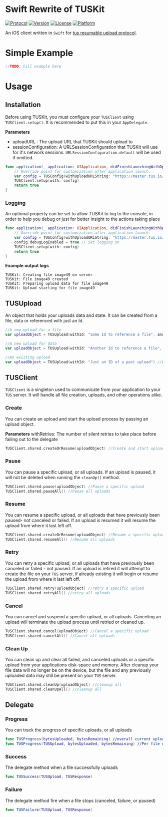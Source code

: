 # Swift Rewrite of TUSKit 
[![Protocol](http://img.shields.io/badge/tus_protocol-v1.0.0-blue.svg?style=flat)](http://tus.io/protocols/resumable-upload.html)
[![Version](https://img.shields.io/cocoapods/v/TUSKit.svg?style=flat)](http://cocoadocs.org/docsets/TUSKit)
[![License](https://img.shields.io/cocoapods/l/TUSKit.svg?style=flat)](http://cocoadocs.org/docsets/TUSKit)
[![Platform](https://img.shields.io/cocoapods/p/TUSKit.svg?style=flat)](http://cocoadocs.org/docsets/TUSKit)

An iOS client written in `Swift` for [tus resumable upload protocol](http://tus.io/).


# Simple Example

```Swift
//TODO: Fill example here

```

# Usage

## Installation

Before using TUSKit, you must configure your `TUSClient`  using `TUSClient.setup()`. It is recommended to put this in your `AppDelegate`.

**Parameters**
- uploadURL : The upload URL that TUSKit should upload to
- sessionConfiguration: A URLSessionConfiguration that  TUSKit will use for it's network sessions. `URLSessionConfiguration.default` will be used if omitted.

```Swift
func application(_ application: UIApplication, didFinishLaunchingWithOptions launchOptions: [UIApplicationLaunchOptionsKey: Any]?) -> Bool {
    // Override point for customization after application launch.
    var config = TUSConfig(withUploadURLString: "https://master.tus.io/files", andSessionConfig: URLSessionConfiguration.default)
    TUSClient.setup(with: config)
    return true
}
```

### Logging

An optional property can be set to allow TUSKit to log to the console, in order to help you debug or just for better insight to the actions taking place

```Swift
func application(_ application: UIApplication, didFinishLaunchingWithOptions launchOptions: [UIApplicationLaunchOptionsKey: Any]?) -> Bool {
    // Override point for customization after application launch.
    var config = TUSConfig(withUploadURLString: "https://master.tus.io/files", andSessionConfig: URLSessionConfiguration.default)
    config.debugLogEnabled = true // Set logging on
    TUSClient.setup(with: config)
    return true
}
```

**Example output logs**
```
TUSKit: Creating file image49 on server
TUSKit: File image49 created
TUSKit: Preparing upload data for file image49
TUSKit: Upload starting for file image49
```

## TUSUpload
An object that holds your uploads data and state. It can be created from a file, data or referenced with just an Id.

```Swift 
//A new upload for a file
var uploadObject = TUSUpload(withId: "Some Id to reference a file", andFile: "FilePathHere")

//A new upload for data
var uploadObject = TUSUpload(withId: "Another Id to reference a file", andData: DataObject)

//An existing upload
var uploadObject = TUSUpload(withId: "Just an ID of a past upload") //Will fail out if data on the device matching the ID isn't found.

```

## TUSClient
`TUSClient` is a singleton used to communicate from your application to your `TUS` server. It will handle all file creation, uploads, and other operations alike.

### Create
You can create an upload and start the upload process by passing an upload object.

**Parameters**
withRetries: The number of silent retries to take place before failing out to the delegate

```Swift
TUSClient.shared.createOrResume(uploadObject) //Create and start upload
```

### Pause
You can pause a specific upload, or all uploads. If an upload is paused, it will not be deleted when running the `cleanUp()` method.

```Swift
TUSClient.shared.pause(uploadObject) //Pause a specific upload
TUSClient.shared.pauseAll() //Pause all uploads
```

### Resume
You can resume a specific upload, or all uploads that have previously been paused- not canceled or failed. If an upload is resumed it will resume the upload from where it last left off.

```Swift
TUSClient.shared.createOrResume(uploadObject) //Resume a specific upload
TUSClient.shared.resumeAll() //Resume all uploads
```

### Retry
You can retry a specific upload, or all uploads that have previously been canceled or failed - not paused. If an upload is retired it will attempt to create the file on your `TUS` server, if already existing it will begin or resume the upload from where it last left off.

```Swift
TUSClient.shared.retry(uploadObject) //retry a specific upload
TUSClient.shared.retryAll() //retry all uploads
```

### Cancel
You can cancel and suspend a specific upload, or all uploads. Canceling an upload will terminate the upload process until retried or cleaned up.

```Swift
TUSClient.shared.cancel(uploadObject) //Cancel a specific upload
TUSClient.shared.cancelAll() //Cancel all uploads
```

### Clean Up
You can clean up and clear all failed, and canceled uploads or a specific upload from your applications disk-space and memory. After cleanup your file data will no longer be on the device, but the file and any previously uploaded data may still be present on your `TUS` server. 

```Swift
TUSClient.shared.cleanUp(uploadObject) //cleanup all
TUSClient.shared.cleanUpAll() //cleanup all
```

## Delegate

### Progress 
You can track the progress of specific uploads, or all uploads
```Swift
func TUSProgress(bytesUploaded, bytesRemaining) //overall current upload progress
func TUSProgress(TUSUpload, bytesUploaded, bytesRemaining) //Per file upload progress
```

### Success
The delegate method when a file successfully uploads
```Swift
func TUSSuccess(TUSUpload, TUSResponse)
```

### Failure
The delegate method fire when a file stops (canceled, failure, or paused)


```Swift
func TUSFailure(TUSUpload, TUSResponse)
```
